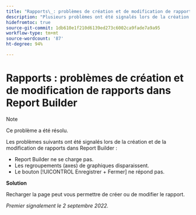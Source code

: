 ```yaml
---
title: "Rapports\_: problèmes de création et de modification de rapports dans Report Builder"
description: "Plusieurs problèmes ont été signalés lors de la création et de la modification de rapports dans Report Builder."
hidefromtoc: true
source-git-commit: 1db610e1f210d6139ed273c6002ca9fade7a9a95
workflow-type: tm+mt
source-wordcount: '87'
ht-degree: 94%

---
```



# Rapports : problèmes de création et de modification de rapports dans Report Builder

>[!NOTE]
>
>Ce problème a été résolu.


Les problèmes suivants ont été signalés lors de la création et de la modification de rapports dans Report Builder :

* Report Builder ne se charge pas.
* Les regroupements (axes) de graphiques disparaissent.
* Le bouton [!UICONTROL Enregistrer + Fermer] ne répond pas.

**Solution**

Recharger la page peut vous permettre de créer ou de modifier le rapport.

_Premier signalement le 2 septembre 2022._

